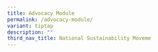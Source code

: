 ```yaml
---
title: Advocacy Module
permalink: /advocacy-module/
variant: tiptap
description: ""
third_nav_title: National Sustainability Moveme
---
```

